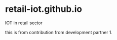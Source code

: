 # retail-iot.github.io
IOT in retail sector


this is from contribution from development partner 1.
